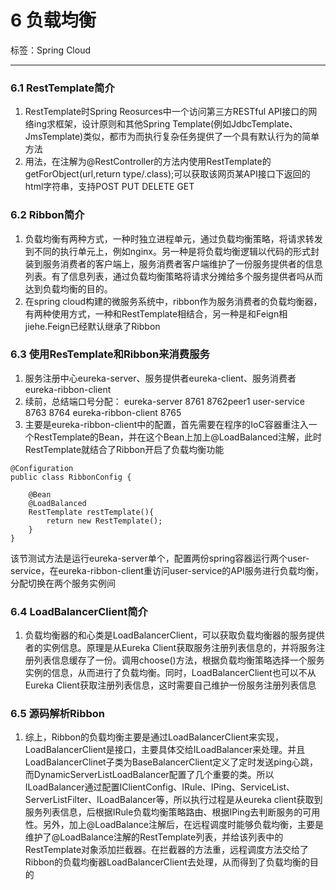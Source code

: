 # 6 负载均衡

标签：Spring Cloud

---

### 6.1 RestTemplate简介

1. RestTemplate时Spring Reosurces中一个访问第三方RESTful API接口的网络ing求框架，设计原则和其他Spring Template(例如JdbcTemplate、JmsTemplate)类似，都市为而执行复杂任务提供了一个具有默认行为的简单方法
2. 用法，在注解为@RestController的方法内使用RestTemplate的getForObject(url,return type/.class);可以获取该网页某API接口下返回的html字符串，支持POST PUT DELETE GET

### 6.2 Ribbon简介

1. 负载均衡有两种方式，一种时独立进程单元，通过负载均衡策略，将请求转发到不同的执行单元上，例如nginx。另一种是将负载均衡逻辑以代码的形式封装到服务消费者的客户端上，服务消费者客户端维护了一份服务提供者的信息列表。有了信息列表，通过负载均衡策略将请求分摊给多个服务提供者吗从而达到负载均衡的目的。
2. 在spring cloud构建的微服务系统中，ribbon作为服务消费者的负载均衡器，有两种使用方式，一种和RestTemplate相结合，另一种是和Feign相jiehe.Feign已经默认继承了Ribbon

### 6.3 使用ResTemplate和Ribbon来消费服务

1. 服务注册中心eureka-server、服务提供者eureka-client、服务消费者eureka-ribbon-client
2. 续前，总结端口号分配：
eureka-server 8761 8762peer1
user-service 8763 8764
eureka-ribbon-client 8765
3. 主要是eureka-ribbon-client中的配置，首先需要在程序的IoC容器重注入一个RestTemplate的Bean，并在这个Bean上加上@LoadBalanced注解，此时RestTemplate就结合了Ribbon开启了负载均衡功能
```
@Configuration
public class RibbonConfig {

    @Bean
    @LoadBalanced
    RestTemplate restTemplate(){
        return new RestTemplate();
    }
}
```
该节测试方法是运行eureka-server单个，配置两份spring容器运行两个user-service，在eureka-ribbon-client重访问user-service的API服务进行负载均衡，分配切换在两个服务实例间

### 6.4 LoadBalancerClient简介

1. 负载均衡器的和心类是LoadBalancerClient，可以获取负载均衡器的服务提供者的实例信息。原理是从Eureka Client获取服务注册列表信息的，并将服务注册列表信息缓存了一份。调用choose()方法，根据负载均衡策略选择一个服务实例的信息，从而进行了负载均衡。同时，LoadBalancerClient也可以不从Eureka Client获取注册列表信息，这时需要自己维护一份服务注册列表信息

### 6.5 源码解析Ribbon

1. 综上，Ribbon的负载均衡主要是通过LoadBalancerClient来实现，LoadBalancerClient是接口，主要具体交给ILoadBalancer来处理。并且LoadBalancerClinet子类为BaseBalancerClient定义了定时发送ping心跳，而DynamicServerListLoadBalancer配置了几个重要的类。所以ILoadBalancer通过配置IClientConfig、IRule、IPing、ServiceList、ServerListFilter、ILoadBalancer等，所以执行过程是从eureka client获取到服务列表信息，后根据IRule负载均衡策略路由、根据IPing去判断服务的可用性。另外，加上@LoadBalance注解后，在远程调度时能够负载均衡，主要是维护了@LoadBalance注解的RestTemplate列表，并给该列表中的RestTemplate对象添加拦截器。在拦截器的方法重，远程调度方法交给了Ribbon的负载均衡器LoadBalancerClient去处理，从而得到了负载均衡的目的